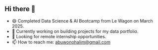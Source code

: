 ## Hi there 👋

- 😄 Completed Data Science & AI Bootcamp from Le Wagon on March 2025.
- 🌱 Currently working on building projects for my data portfolio.
- 🔭 Looking for remote internship opportunities.
- 📫 How to reach me: abuwonohalim@gmail.com

<!--
**eetil1818/eetil1818** is a ✨ _special_ ✨ repository because its `README.md` (this file) appears on your GitHub profile.

Here are some ideas to get you started:

- 🔭 I’m currently working on ...
- 🌱 I’m currently learning ...
- 👯 I’m looking to collaborate on ...
- 🤔 I’m looking for help with ...
- 💬 Ask me about ...
- 📫 How to reach me: ...
- 😄 Pronouns: ...
- ⚡ Fun fact: ...
-->
